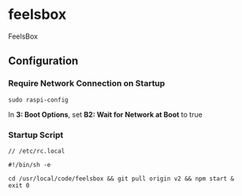 # feelsbox
FeelsBox

## Configuration

### Require Network Connection on Startup
```
sudo raspi-config
```
In **3: Boot Options**, set **B2: Wait for Network at Boot** to true

### Startup Script
```
// /etc/rc.local

#!/bin/sh -e

cd /usr/local/code/feelsbox && git pull origin v2 && npm start &
exit 0
```
